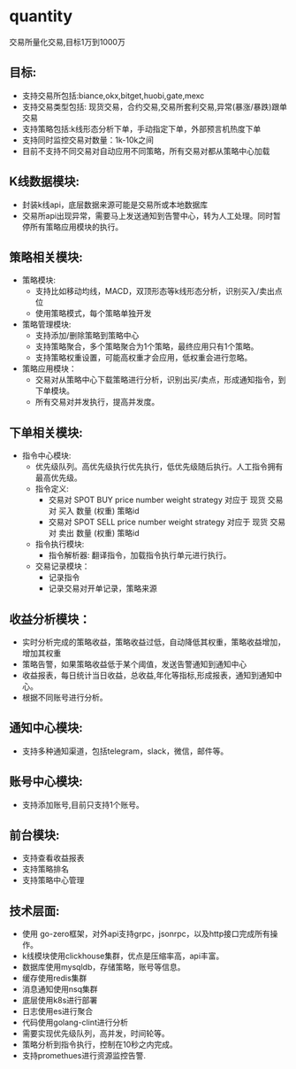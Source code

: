 # quantity
交易所量化交易,目标1万到1000万

## 目标:
   * 支持交易所包括:biance,okx,bitget,huobi,gate,mexc 
   * 支持交易类型包括: 现货交易，合约交易,交易所套利交易,异常(暴涨/暴跌)跟单交易
   * 支持策略包括:k线形态分析下单，手动指定下单，外部预言机热度下单
   * 支持同时监控交易对数量：1k-10k之间
   * 目前不支持不同交易对自动应用不同策略，所有交易对都从策略中心加载

## K线数据模块:
   * 封装k线api，底层数据来源可能是交易所或本地数据库
   * 交易所api出现异常，需要马上发送通知到告警中心，转为人工处理。同时暂停所有策略应用模块的执行。

## 策略相关模块:
   * 策略模块: 
     * 支持比如移动均线，MACD，双顶形态等k线形态分析，识别买入/卖出点位
     * 使用策略模式，每个策略单独开发
   * 策略管理模块:
     * 支持添加/删除策略到策略中心
     * 支持策略聚合，多个策略聚合为1个策略，最终应用只有1个策略。
     * 支持策略权重设置，可能高权重才会应用，低权重会进行忽略。
   * 策略应用模块：
     * 交易对从策略中心下载策略进行分析，识别出买/卖点，形成通知指令，到下单模块。
     * 所有交易对并发执行，提高并发度。
     
## 下单相关模块:
   * 指令中心模块:
     * 优先级队列。高优先级执行优先执行，低优先级随后执行。人工指令拥有最高优先级。
     * 指令定义:
       * 交易对 SPOT BUY  price number weight strategy 对应于 现货 交易对 买入 数量 (权重) 策略id
       * 交易对 SPOT SELL price number weight strategy 对应于 现货 交易对 卖出 数量 (权重) 策略id
     * 指令执行模块:
       *  指令解析器: 翻译指令，加载指令执行单元进行执行。
     * 交易记录模块：
       * 记录指令
       * 记录交易对开单记录，策略来源
       
## 收益分析模块：
   * 实时分析完成的策略收益，策略收益过低，自动降低其权重，策略收益增加，增加其权重
   * 策略告警，如果策略收益低于某个阈值，发送告警通知到通知中心
   * 收益报表，每日统计当日收益，总收益,年化等指标,形成报表，通知到通知中心。
   * 根据不同账号进行分析。

## 通知中心模块:
   * 支持多种通知渠道，包括telegram，slack，微信，邮件等。
## 账号中心模块:
   * 支持添加账号,目前只支持1个账号。

## 前台模块:
   * 支持查看收益报表
   * 支持策略排名
   * 支持策略中心管理

## 技术层面:
   * 使用 go-zero框架，对外api支持grpc，jsonrpc，以及http接口完成所有操作。
   * k线模块使用clickhouse集群，优点是压缩率高，api丰富。
   * 数据库使用mysqldb，存储策略，账号等信息。
   * 缓存使用redis集群
   * 消息通知使用nsq集群
   * 底层使用k8s进行部署
   * 日志使用es进行聚合
   * 代码使用golang-clint进行分析
   * 需要实现优先级队列，高并发，时间轮等。
   * 策略分析到指令执行，控制在10秒之内完成。
   * 支持promethues进行资源监控告警.
   